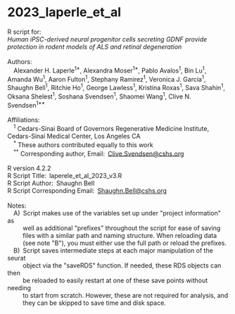# 2023_laperle_et_al
R script for:<br/>
*Human iPSC-derived neural progenitor cells secreting GDNF provide protection in rodent models of ALS and retinal degeneration*<br/>
<br/>
Authors:<br/>
&ensp;&ensp;Alexander H. Laperle<sup>1\*</sup>, Alexandra Moser<sup>1\*</sup>, Pablo Avalos<sup>1</sup>, Bin Lu<sup>1</sup>, Amanda Wu<sup>1</sup>, Aaron Fulton<sup>1</sup>, Stephany Ramirez<sup>1</sup>, Veronica J. Garcia<sup>1</sup>, Shaughn Bell<sup>1</sup>, Ritchie Ho<sup>1</sup>, George Lawless<sup>1</sup>, Kristina Roxas<sup>1</sup>, Sava Shahin<sup>1</sup>, Oksana Shelest<sup>1</sup>, Soshana Svendsen<sup>1</sup>, Shaomei Wang<sup>1</sup>, Clive N. Svendsen<sup>1**</sup><br/>
<br/>
Affiliations:<br/>
&ensp;&ensp;<sup>1</sup> Cedars-Sinai Board of Governors Regenerative Medicine Institute, Cedars-Sinai Medical Center, Los Angeles CA<br/>
&ensp;&ensp;<sup>\*</sup> These authors contributed equally to this work<br/>
&ensp;&ensp;<sup>\**</sup> Corresponding author, Email:&ensp;Clive.Svendsen@cshs.org<br/>
<br/>
R version 4.2.2<br/>
R Script Title:&ensp;laperele_et_al_2023_v3.R<br/>
R Script Author:&ensp;Shaughn Bell<br/>
R Script Corresponding Email:&ensp;Shaughn.Bell@cshs.org<br/>
<br/>
Notes: <br/>
&ensp;&ensp;A)&ensp;Script makes use of the variables set up under "project information" as<br/>
&ensp;&ensp;&ensp;&ensp;&ensp;well as additional "prefixes" throughout the script for ease of saving<br/>
&ensp;&ensp;&ensp;&ensp;&ensp;files with a similar path and naming structure.  When reloading data <br/>
&ensp;&ensp;&ensp;&ensp;&ensp;(see note "B"), you must either use the full path or reload the prefixes.<br/>
&ensp;&ensp;B)&ensp;Script saves intermediate steps at each major manipulation of the seurat<br/>
&ensp;&ensp;&ensp;&ensp;&ensp;object via the "saveRDS" function.  If needed, these RDS objects can then<br/>
&ensp;&ensp;&ensp;&ensp;&ensp;be reloaded to easily restart at one of these save points without needing<br/> 
&ensp;&ensp;&ensp;&ensp;&ensp;to start from scratch.  However, these are not required for analysis, and<br/>
&ensp;&ensp;&ensp;&ensp;&ensp;they can be skipped to save time and disk space.
